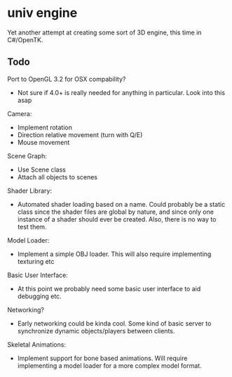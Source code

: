 # univ engine

Yet another attempt at creating some sort of 3D engine, this time in C#/OpenTK. 

## Todo

Port to OpenGL 3.2 for OSX compability?
 * Not sure if 4.0+ is really needed for anything in particular. Look into this asap

Camera:
 * Implement rotation
 * Direction relative movement (turn with Q/E)
 * Mouse movement

Scene Graph:
 * Use Scene class
 * Attach all objects to scenes

Shader Library:
 * Automated shader loading based on a name. Could probably be a static class since the shader files are global by nature, and since only one instance of a shader should ever be created. Also, there is no way to test them.

Model Loader:
 * Implement a simple  OBJ loader. This will also require implementing texturing etc

Basic User Interface:
 * At this point we probably need some basic user interface to aid debugging etc.

Networking?
 * Early networking could be kinda cool. Some kind of basic server to synchronize dynamic objects/players between clients.

Skeletal Animations:
 * Implement support for bone based animations. Will require implementing a model loader for a more complex model format.
